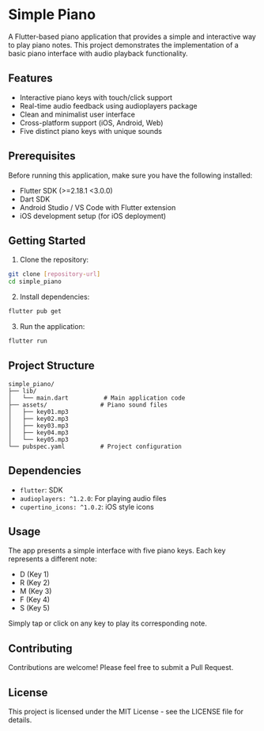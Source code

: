 # Simple Piano

A Flutter-based piano application that provides a simple and interactive way to play piano notes. This project demonstrates the implementation of a basic piano interface with audio playback functionality.

## Features

- Interactive piano keys with touch/click support
- Real-time audio feedback using audioplayers package
- Clean and minimalist user interface
- Cross-platform support (iOS, Android, Web)
- Five distinct piano keys with unique sounds

## Prerequisites

Before running this application, make sure you have the following installed:

- Flutter SDK (>=2.18.1 <3.0.0)
- Dart SDK
- Android Studio / VS Code with Flutter extension
- iOS development setup (for iOS deployment)

## Getting Started

1. Clone the repository:
```bash
git clone [repository-url]
cd simple_piano
```

2. Install dependencies:
```bash
flutter pub get
```

3. Run the application:
```bash
flutter run
```

## Project Structure

```
simple_piano/
├── lib/
│   └── main.dart          # Main application code
├── assets/               # Piano sound files
│   ├── key01.mp3
│   ├── key02.mp3
│   ├── key03.mp3
│   ├── key04.mp3
│   └── key05.mp3
└── pubspec.yaml          # Project configuration
```

## Dependencies

- `flutter`: SDK
- `audioplayers: ^1.2.0`: For playing audio files
- `cupertino_icons: ^1.0.2`: iOS style icons

## Usage

The app presents a simple interface with five piano keys. Each key represents a different note:

- D (Key 1)
- R (Key 2)
- M (Key 3)
- F (Key 4)
- S (Key 5)

Simply tap or click on any key to play its corresponding note.

## Contributing

Contributions are welcome! Please feel free to submit a Pull Request.

## License

This project is licensed under the MIT License - see the LICENSE file for details.
